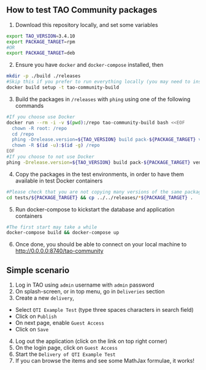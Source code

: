 ## How to test TAO Community packages

1. Download this repository locally, and set some variables
```bash
export TAO_VERSION=3.4.10
export PACKAGE_TARGET=rpm
#OR
export PACKAGE_TARGET=deb
```
2. Ensure you have `docker` and `docker-compose` installed, then
```bash
mkdir -p ./build ./releases
#Skip this if you prefer to run everything locally (you may need to install RPM and DEB tools)
docker build setup -t tao-community-build
```
3. Build the packages in `/releases` with `phing` using one of the following commands
```bash
#If you choose use Docker
docker run --rm -i -v $(pwd):/repo tao-community-build bash <<EOF
  chown -R root: /repo
  cd /repo
  phing -Drelease.version=${TAO_VERSION} build pack-${PACKAGE_TARGET} vendor-${PACKAGE_TARGET}
  chown -R $(id -u):$(id -g) /repo
EOF
#If you choose to not use Docker
phing -Drelease.version=${TAO_VERSION} build pack-${PACKAGE_TARGET} vendor-${PACKAGE_TARGET}
```
4. Copy the packages in the test environments, in order to have them available in test Docker containers
```bash
#Please check that you are not copying many versions of the same package
cd tests/${PACKAGE_TARGET} && cp ../../releases/*${PACKAGE_TARGET} .
```
5. Run docker-compose to kickstart the database and application containers
```bash
#The first start may take a while
docker-compose build && docker-compose up
```
6. Once done, you should be able to connect on your local machine to http://0.0.0.0:8740/tao-community

## Simple scenario

1. Log in TAO using `admin` username with `admin` password
2. On splash-screen, or in top menu, go in `Deliveries` section
3. Create a new `delivery`,
  * Select `QTI Example Test` (type three spaces characters in search field)
  * Click on `Publish`
  * On next page, enable `Guest Access`
  * Click on `Save`

4. Log out the application (click on the link on top right corner)
5. On the login page, click on `Guest Access`
6. Start the `Delivery of QTI Example Test`
7. If you can browse the items and see some MathJax formulae, it works!
